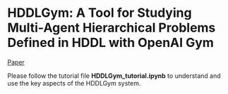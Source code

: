 # HDDLGym: A Tool for Studying Multi-Agent Hierarchical Problems Defined in HDDL with OpenAI Gym

[Paper](https://ngocla.github.io/files/HDDLGym.pdf)

Please follow the tutorial file **HDDLGym_tutorial.ipynb** to understand and use the key aspects of the HDDLGym system.
